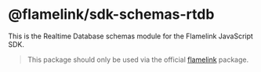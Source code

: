 # @flamelink/sdk-schemas-rtdb

This is the Realtime Database schemas module for the Flamelink JavaScript SDK.

> This package should only be used via the official [flamelink](https://www.npmjs.com/package/flamelink) package.

